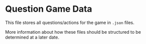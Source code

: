 # Question Game Data

This file stores all questions/actions for the game in `.json` files.

More information about how these files should be structured to be determined at a later date.